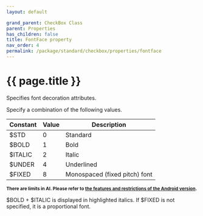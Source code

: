 ```yaml
---
layout: default

grand_parent: CheckBox Class
parent: Properties
has_children: false
title: FontFace property
nav_order: 4
permalink: /package/standard/checkbox/properties/fontface
---
```

# {{ page.title }}

Specifies font decoration attributes.

Specify a combination of the following values.

|Constant|Value|Description |
|--------|-----|------------|
|$STD    | 0   |Standard    |
|$BOLD   | 1   |Bold        |
|$ITALIC | 2   |Italic      |
|$UNDER  | 4   |Underlined  |
|$FIXED  | 8   | Monospaced (fixed pitch) font |


**<small>There are limits in AI. Please refer to <a href="">the features and restrictions of the Android version</a>.</small>**

$BOLD + $ITALIC is displayed in highlighted italics.
If $FIXED is not specified, it is a proportional font.
